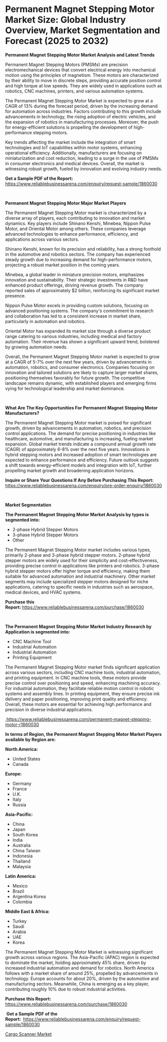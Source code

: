 <p><h1>Permanent Magnet Stepping Motor Market Size: Global Industry Overview, Market Segmentation and Forecast (2025 to 2032)</h1></p><p><strong>Permanent Magnet Stepping Motor Market Analysis and Latest Trends</strong></p>
<p><p>Permanent Magnet Stepping Motors (PMSMs) are precision electromechanical devices that convert electrical energy into mechanical motion using the principles of magnetism. These motors are characterized by their ability to move in discrete steps, providing accurate position control and high torque at low speeds. They are widely used in applications such as robotics, CNC machines, printers, and various automation systems.</p><p>The Permanent Magnet Stepping Motor Market is expected to grow at a CAGR of 13% during the forecast period, driven by the increasing demand for automation across industries. Factors contributing to this growth include advancements in technology, the rising adoption of electric vehicles, and the expansion of robotics in manufacturing processes. Moreover, the push for energy-efficient solutions is propelling the development of high-performance stepping motors.</p><p>Key trends affecting the market include the integration of smart technologies and IoT capabilities within motor systems, enhancing operational efficiency. Additionally, manufacturers are focusing on miniaturization and cost reduction, leading to a surge in the use of PMSMs in consumer electronics and medical devices. Overall, the market is witnessing robust growth, fueled by innovation and evolving industry needs.</p></p>
<p><strong>Get a Sample PDF of the Report:&nbsp;</strong> <a href="https://www.reliablebusinessarena.com/enquiry/request-sample/1860030?utm_campaign=2606&utm_medium=2&utm_source=Github&utm_content=ia&utm_term=22022025&utm_id=permanent-magnet-stepping-motor">https://www.reliablebusinessarena.com/enquiry/request-sample/1860030</a></p>
<p>&nbsp;</p>
<p><strong>Permanent Magnet Stepping Motor Major Market Players</strong></p>
<p><p>The Permanent Magnet Stepping Motor market is characterized by a diverse array of players, each contributing to innovation and market dynamics. Key players include Shinano Kenshi, Minebea, Nippon Pulse Motor, and Oriental Motor among others. These companies leverage advanced technologies to enhance performance, efficiency, and applications across various sectors.</p><p>Shinano Kenshi, known for its precision and reliability, has a strong foothold in the automotive and robotics sectors. The company has experienced steady growth due to increasing demand for high-performance motors, projecting a robust market position in the coming years.</p><p>Minebea, a global leader in miniature precision motors, emphasizes innovation and sustainability. Their strategic investments in R&D have enhanced product offerings, driving revenue growth. The company reported sales of approximately $2 billion, reinforcing its significant market presence.</p><p>Nippon Pulse Motor excels in providing custom solutions, focusing on advanced positioning systems. The company's commitment to research and collaboration has led to a consistent increase in market share, particularly in automation and robotics. </p><p>Oriental Motor has expanded its market size through a diverse product range catering to various industries, including medical and factory automation. Their revenue has shown a significant upward trend, bolstered by growing automation needs.</p><p>Overall, the Permanent Magnet Stepping Motor market is expected to grow at a CAGR of 5-7% over the next few years, driven by advancements in automation, robotics, and consumer electronics. Companies focusing on innovation and tailored solutions are likely to capture larger market shares, positioning themselves favorably for future growth. The competitive landscape remains dynamic, with established players and emerging firms vying for technological leadership and market dominance.</p></p>
<p>&nbsp;</p>
<p><strong>What Are The Key Opportunities For Permanent Magnet Stepping Motor Manufacturers?</strong></p>
<p><p>The Permanent Magnet Stepping Motor market is poised for significant growth, driven by advancements in automation, robotics, and precision control applications. The demand for precise positioning in industries like healthcare, automotive, and manufacturing is increasing, fueling market expansion. Global market trends indicate a compound annual growth rate (CAGR) of approximately 6-8% over the next five years. Innovations in hybrid stepping motors and increased adoption of smart technologies are expected to enhance performance and efficiency. Future outlook suggests a shift towards energy-efficient models and integration with IoT, further propelling market growth and broadening application horizons.</p></p>
<p><strong>Inquire or Share Your Questions If Any Before Purchasing This Report:</strong> <a href="https://www.reliablebusinessarena.com/enquiry/pre-order-enquiry/1860030?utm_campaign=2606&utm_medium=2&utm_source=Github&utm_content=ia&utm_term=22022025&utm_id=permanent-magnet-stepping-motor">https://www.reliablebusinessarena.com/enquiry/pre-order-enquiry/1860030</a></p>
<p>&nbsp;</p>
<p><strong>Market Segmentation</strong></p>
<p><strong>The Permanent Magnet Stepping Motor Market Analysis by types is segmented into:</strong></p>
<p><ul><li>2-phase Hybrid Stepper Motors</li><li>3-phase Hybrid Stepper Motors</li><li>Other</li></ul></p>
<p><p>The Permanent Magnet Stepping Motor market includes various types, primarily 2-phase and 3-phase hybrid stepper motors. 2-phase hybrid stepper motors are widely used for their simplicity and cost-effectiveness, providing precise control in applications like printers and robotics. 3-phase hybrid stepper motors offer higher torque and efficiency, making them suitable for advanced automation and industrial machinery. Other market segments may include specialized stepper motors designed for niche applications, catering to specific needs in industries such as aerospace, medical devices, and HVAC systems.</p></p>
<p><strong>Purchase this Report:&nbsp;</strong><a href="https://www.reliablebusinessarena.com/purchase/1860030?utm_campaign=2606&utm_medium=2&utm_source=Github&utm_content=ia&utm_term=22022025&utm_id=permanent-magnet-stepping-motor">https://www.reliablebusinessarena.com/purchase/1860030</a></p>
<p>&nbsp;</p>
<p><strong>The Permanent Magnet Stepping Motor Market Industry Research by Application is segmented into:</strong></p>
<p><ul><li>CNC Machine Tool</li><li>Industrial Automation</li><li>Industrial Automation</li><li>Printing Equipment</li></ul></p>
<p><p>The Permanent Magnet Stepping Motor market finds significant application across various sectors, including CNC machine tools, industrial automation, and printing equipment. In CNC machine tools, these motors provide precise control over positioning and speed, enhancing machining accuracy. For industrial automation, they facilitate reliable motion control in robotic systems and assembly lines. In printing equipment, they ensure precise ink delivery and paper positioning, improving print quality and efficiency. Overall, these motors are essential for achieving high performance and precision in diverse industrial applications.</p></p>
<p><a href="https://www.reliablebusinessarena.com/permanent-magnet-stepping-motor-r1860030?utm_campaign=2606&utm_medium=2&utm_source=Github&utm_content=ia&utm_term=22022025&utm_id=permanent-magnet-stepping-motor">&nbsp;https://www.reliablebusinessarena.com/permanent-magnet-stepping-motor-r1860030</a></p>
<p><strong>In terms of Region, the Permanent Magnet Stepping Motor Market Players available by Region are:</strong></p>
<p>
    <p> <strong> North America: </strong>
        <ul>
            <li>United States</li>
            <li>Canada</li>
        </ul>
        </p> 
    <p> <strong> Europe: </strong>
        <ul>
            <li>Germany</li>
            <li>France</li>
            <li>U.K.</li>
            <li>Italy</li>
            <li>Russia</li>
        </ul>
        </p> 
    <p> <strong> Asia-Pacific: </strong>
        <ul>
            <li>China</li>
            <li>Japan</li>
            <li>South Korea</li>
            <li>India</li>
            <li>Australia</li>
            <li>China Taiwan</li>
            <li>Indonesia</li>
            <li>Thailand</li>
            <li>Malaysia</li>
        </ul>
        </p> 
    <p> <strong> Latin America: </strong>
        <ul>
            <li>Mexico</li>
            <li>Brazil</li>
            <li>Argentina Korea</li>
            <li>Colombia</li>
        </ul>
        </p> 
    <p> <strong> Middle East & Africa: </strong>
        <ul>
            <li>Turkey</li>
            <li>Saudi</li>
            <li>Arabia</li>
            <li>UAE</li>
            <li>Korea</li>
        </ul>
    </p>
    </p>
<p><p>The Permanent Magnet Stepping Motor Market is witnessing significant growth across various regions. The Asia-Pacific (APAC) region is expected to dominate the market, holding approximately 45% share, driven by increased industrial automation and demand for robotics. North America follows with a market share of around 25%, propelled by advancements in technology. Europe accounts for about 20%, driven by the automotive and manufacturing sectors. Meanwhile, China is emerging as a key player, contributing roughly 10% due to robust industrial activities.</p></p>
<p><strong>Purchase this Report: </strong><a href="https://www.reliablebusinessarena.com/purchase/1860030?utm_campaign=2606&utm_medium=2&utm_source=Github&utm_content=ia&utm_term=22022025&utm_id=permanent-magnet-stepping-motor">https://www.reliablebusinessarena.com/purchase/1860030</a></p>
<p>&nbsp;<strong>Get a Sample PDF of the Report:&nbsp;&nbsp;</strong><a href="https://www.reliablebusinessarena.com/enquiry/request-sample/1860030?utm_campaign=2606&utm_medium=2&utm_source=Github&utm_content=ia&utm_term=22022025&utm_id=permanent-magnet-stepping-motor">https://www.reliablebusinessarena.com/enquiry/request-sample/1860030</a></p>
<p><strong></strong></p>
<p><p><a href="https://github.com/jamastodola515/Market-Research-Report-List-1/blob/main/cargo-scanner-market.md?utm_campaign=2606&utm_medium=2&utm_source=Github&utm_content=ia&utm_term=22022025&utm_id=permanent-magnet-stepping-motor">Cargo Scanner Market</a></p></p>